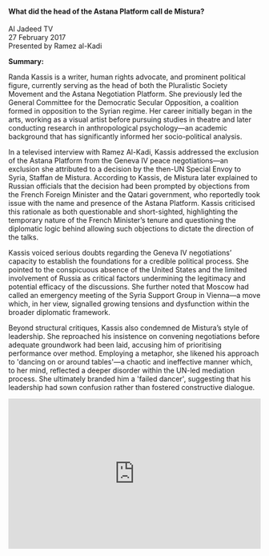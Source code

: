 <h4>What did the head of the Astana Platform call de Mistura?</h4>

Al Jadeed TV  
27 February 2017  
Presented by Ramez al-Kadi

<b>Summary:</b>

Randa Kassis is a writer, human rights advocate, and prominent political figure, currently serving as the head of both the Pluralistic Society Movement and the Astana Negotiation Platform. She previously led the General Committee for the Democratic Secular Opposition, a coalition formed in opposition to the Syrian regime. Her career initially began in the arts, working as a visual artist before pursuing studies in theatre and later conducting research in anthropological psychology—an academic background that has significantly informed her socio-political analysis.

In a televised interview with Ramez Al-Kadi, Kassis addressed the exclusion of the Astana Platform from the Geneva IV peace negotiations—an exclusion she attributed to a decision by the then-UN Special Envoy to Syria, Staffan de Mistura. According to Kassis, de Mistura later explained to Russian officials that the decision had been prompted by objections from the French Foreign Minister and the Qatari government, who reportedly took issue with the name and presence of the Astana Platform. Kassis criticised this rationale as both questionable and short-sighted, highlighting the temporary nature of the French Minister’s tenure and questioning the diplomatic logic behind allowing such objections to dictate the direction of the talks.

Kassis voiced serious doubts regarding the Geneva IV negotiations’ capacity to establish the foundations for a credible political process. She pointed to the conspicuous absence of the United States and the limited involvement of Russia as critical factors undermining the legitimacy and potential efficacy of the discussions. She further noted that Moscow had called an emergency meeting of the Syria Support Group in Vienna—a move which, in her view, signalled growing tensions and dysfunction within the broader diplomatic framework.

Beyond structural critiques, Kassis also condemned de Mistura’s style of leadership. She reproached his insistence on convening negotiations before adequate groundwork had been laid, accusing him of prioritising performance over method. Employing a metaphor, she likened his approach to 'dancing on or around tables'—a chaotic and ineffective manner which, to her mind, reflected a deeper disorder within the UN-led mediation process. She ultimately branded him a 'failed dancer', suggesting that his leadership had sown confusion rather than fostered constructive dialogue.

<p></p>
<center>
<div style="display: flex; justify-content: center; position:relative;width: 100%;height: 300px;"><iframe
    src="https://iframe.mediadelivery.net/embed/460223/4243ebc8-e956-499a-8f59-6ff89172cc1b?autoplay=false&loop=false&muted=false&preload=true&responsive=true"
    loading="lazy" style="border:0;height:100%;width: 520px;"
    allow="accelerometer;gyroscope;autoplay;encrypted-media;picture-in-picture;" allowfullscreen="true"></iframe>
</div>
</center>  
<p></p>
